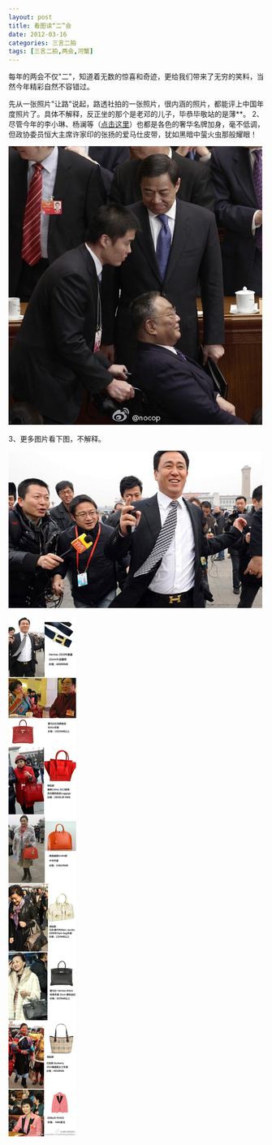 ```yaml
---
layout: post
title: 看图读“二”会
date: 2012-03-16
categories: 三言二拍
tags: [三言二拍,两会,河蟹]
---
```


每年的两会不仅"二"，知道着无数的惊喜和奇迹，更给我们带来了无穷的笑料，当然今年精彩自然不容错过。

先从一张照片"让路"说起，路透社拍的一张照片，很内涵的照片，都能评上中国年度照片了。具体不解释，反正坐的那个是老邓的儿子，毕恭毕敬站的是薄**。
2、尽管今年的李小琳、杨澜等（[点击这里](http://www.wenwuchina.com/news/detail/201203/06/153021.shtml)）也都是各色的奢华名牌加身，毫不低调，但政协委员恒大主席许家印的张扬的爱马仕皮带，犹如黑暗中萤火虫那般耀眼！

<!-- more -->

![031601](img/2012/031601.jpg)

3、更多图片看下图，不解释。

![031602](img/2012/031602.jpg)

![031603](img/2012/031603.jpg)